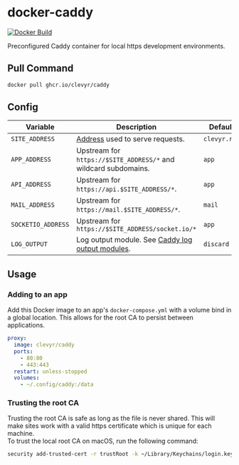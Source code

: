 # docker-caddy

[![Docker Build](https://github.com/clevyr/docker-caddy/actions/workflows/docker.yml/badge.svg)](https://github.com/clevyr/docker-caddy/actions/workflows/docker.yml)

Preconfigured Caddy container for local https development environments.

## Pull Command

```sh
docker pull ghcr.io/clevyr/caddy
```

## Config

| Variable           | Description                                                                                                              | Default      |
|--------------------|--------------------------------------------------------------------------------------------------------------------------|--------------|
| `SITE_ADDRESS`     | [Address](https://caddyserver.com/docs/caddyfile/concepts#addresses) used to serve requests.                             | `clevyr.run` |
| `APP_ADDRESS`      | Upstream for `https://$SITE_ADDRESS/*` and wildcard subdomains.                                                          | `app`        |
| `API_ADDRESS`      | Upstream for `https://api.$SITE_ADDRESS/*`.                                                                              | `app`        |
| `MAIL_ADDRESS`     | Upstream for `https://mail.$SITE_ADDRESS/*`.                                                                             | `mail`       |
| `SOCKETIO_ADDRESS` | Upstream for `https://$SITE_ADDRESS/socket.io/*`                                                                         | `app`        |
| `LOG_OUTPUT`       | Log output module. See [Caddy log output modules](https://caddyserver.com/docs/caddyfile/directives/log#output-modules). | `discard`    |

## Usage

### Adding to an app

Add this Docker image to an app's `docker-compose.yml` with a volume bind in a global location. This allows for the root CA to persist between applications.

```yaml
proxy:
  image: clevyr/caddy
  ports:
    - 80:80
    - 443:443
  restart: unless-stopped
  volumes:
    - ~/.config/caddy:/data
```

### Trusting the root CA

Trusting the root CA is safe as long as the file is never shared. This will make sites work with a valid https certificate which is unique for each machine.  
To trust the local root CA on macOS, run the following command:

```sh
security add-trusted-cert -r trustRoot -k ~/Library/Keychains/login.keychain-db ~/.config/caddy/caddy/pki/authorities/local/root.crt
```
